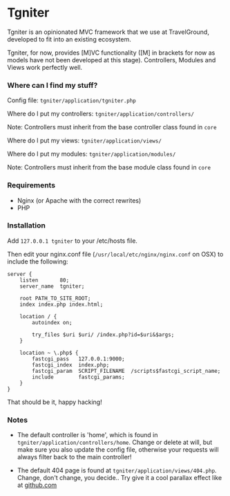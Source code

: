 Tgniter
=======

Tgniter is an opinionated MVC framework that we use at TravelGround, developed to fit into an existing ecosystem.

Tgniter, for now, provides [M]VC functionality ([M] in brackets for now as models have not been developed at this stage). Controllers, Modules and Views work perfectly well.

### Where can I find my stuff?

Config file: ```tgniter/application/tgniter.php```

Where do I put my controllers: ```tgniter/application/controllers/```

Note: Controllers must inherit from the base controller class found in ```core```

Where do I put my views: ```tgniter/application/views/```

Where do I put my modules: ```tgniter/application/modules/```

Note: Controllers must inherit from the base module class found in ```core```


### Requirements

- Nginx (or Apache with the correct rewrites)
- PHP

### Installation

Add ```127.0.0.1 tgniter``` to your /etc/hosts file.

Then edit your nginx.conf file (```/usr/local/etc/nginx/nginx.conf``` on OSX) to include the following:

	server {
		listen       80;
		server_name  tgniter;

		root PATH_TO_SITE_ROOT;
		index index.php index.html;

		location / {
		    autoindex on;
			
		    try_files $uri $uri/ /index.php?id=$uri&$args;
		}

		location ~ \.php$ {
		    fastcgi_pass   127.0.0.1:9000;
		    fastcgi_index  index.php;
		    fastcgi_param  SCRIPT_FILENAME  /scripts$fastcgi_script_name;
		    include        fastcgi_params;
		}
	}


That should be it, happy hacking!


### Notes

- The default controller is 'home', which is found in ```tgniter/application/controllers/home```. Change or delete at will, but make sure you also update the config file, otherwise your requests will always filter back to the main controller!

- The default 404 page is found at ```tgniter/application/views/404.php```. Change, don't change, you decide.. Try give it a cool parallax effect like at [github.com](http://github.com/404)
